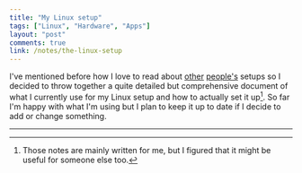 ```yaml
---
title: "My Linux setup"
tags: ["Linux", "Hardware", "Apps"]
layout: "post"
comments: true
link: /notes/the-linux-setup
---
```


I've mentioned before how I love to read about
[other](http://onethingwell.org/linux-setup)
[people's](http://jasonwryan.com/blog/2010/10/04/the-setup/) setups so I decided
to throw together a quite detailed but comprehensive document of what
I currently use for my Linux setup and how to actually set it up[^20130823-1].
So far I'm happy with what I'm using but I plan to keep it up to date if
I decide to add or change something.

* * *

[^20130823-1]: Those notes are mainly written for me, but I figured that it might be useful for someone else too.
